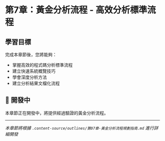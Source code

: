 # 第7章：黃金分析流程 - 高效分析標準流程

## 學習目標

完成本章節後，您將能夠：
- 掌握高效的程式碼分析標準流程
- 建立快速系統概覽技巧
- 學會深度分析方法
- 建立分析結果文檔化流程

## 🚧 開發中

本章節正在開發中，將提供經過驗證的黃金分析流程。

---

*本章節將根據 `.content-source/outlines/第07章-黃金分析流程規劃指南.md` 進行詳細開發*